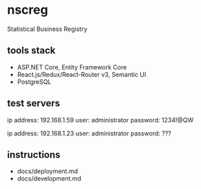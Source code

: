 # nscreg

Statistical Business Registry

## tools stack

* ASP.NET Core, Entity Framework Core
* React.js/Redux/React-Router v3, Semantic UI
* PostgreSQL

## test servers

ip address: 192.168.1.59
user: administrator
password: 1234!@QW

ip address: 192.168.1.23
user: administrator
password: ???

## instructions

* docs/deployment.md
* docs/development.md
